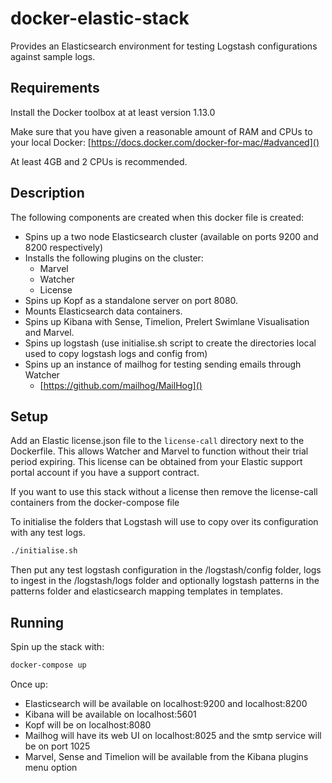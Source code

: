 # docker-elastic-stack

Provides an Elasticsearch environment for testing Logstash configurations
against sample logs.

## Requirements

Install the Docker toolbox at at least version 1.13.0

Make sure that you have given a reasonable amount of RAM and CPUs to your local Docker:
[https://docs.docker.com/docker-for-mac/#advanced]()

At least 4GB and 2 CPUs is recommended.

## Description

The following components are created when this docker file is created:

* Spins up a two node Elasticsearch cluster (available on ports 9200 and 8200 respectively)
* Installs the following plugins on the cluster:
   * Marvel
   * Watcher
   * License
* Spins up Kopf as a standalone server on port 8080.
* Mounts Elasticsearch data containers.
* Spins up Kibana with Sense, Timelion, Prelert Swimlane Visualisation and Marvel.
* Spins up logstash (use initialise.sh script to create the directories local used to copy logstash logs and config from)
* Spins up an instance of mailhog for testing sending emails through Watcher
   * [https://github.com/mailhog/MailHog]()

## Setup

Add an Elastic license.json file to the `license-call` directory next to the Dockerfile. This allows Watcher and Marvel to function without their trial period expiring. This license can be obtained
from your Elastic support portal account if you have a support contract.

If you want to use this stack without a license then remove the license-call containers from the docker-compose file

To initialise the folders that Logstash will use to copy over its configuration
with any test logs.

```bash
./initialise.sh
```

Then put any test logstash configuration in the /logstash/config folder, logs
to ingest in the /logstash/logs folder and optionally logstash patterns in the
patterns folder and elasticsearch mapping templates in templates.

## Running

Spin up the stack with:

```bash
docker-compose up
```

Once up:

   * Elasticsearch will be available on localhost:9200 and localhost:8200
   * Kibana will be available on localhost:5601
   * Kopf will be on localhost:8080
   * Mailhog will have its web UI on localhost:8025 and the smtp service will be on port 1025
   * Marvel, Sense and Timelion will be available from the Kibana plugins menu option
   

